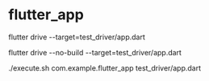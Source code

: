 # flutter_app

flutter drive --target=test_driver/app.dart

flutter drive --no-build --target=test_driver/app.dart

./execute.sh com.example.flutter_app test_driver/app.dart

